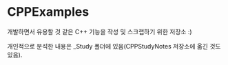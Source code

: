 # CPPExamples
개발하면서 유용할 것 같은 C++ 기능을 작성 및 스크랩하기 위한 저장소 :)

개인적으로 분석한 내용은 _Study 폴더에 있음(CPPStudyNotes 저장소에 옮긴 것도 있음).
